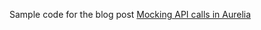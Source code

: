 Sample code for the blog post [Mocking API calls in Aurelia](http://mikhail.io/2016/07/mocking-api-calls-in-aurelia/)